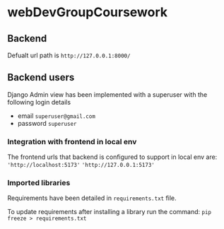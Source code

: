 # webDevGroupCoursework

## Backend

Defualt url path is `http://127.0.0.1:8000/`

## Backend users

Django Admin view has been implemented with a superuser with the following login details

- email `superuser@gmail.com`
- password `superuser`


### **Integration with frontend in local env**

The frontend urls that backend is configured to support in local env are:
`'http://localhost:5173'`
`'http://127.0.0.1:5173'`

### **Imported libraries**

Requirements have been detailed in `requirements.txt` file. 

To update requirements after installing a library run the command:
`pip freeze > requirements.txt`


